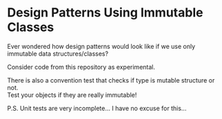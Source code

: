# Design Patterns Using Immutable Classes
Ever wondered how design patterns would look like if we use only immutable data structures/classes?  

Consider code from this repository as experimental.

There is also a convention test that checks if type is mutable structure or not.  
Test your objects if they are really immutable!  
  
P.S. Unit tests are very incomplete... I have no excuse for this...
